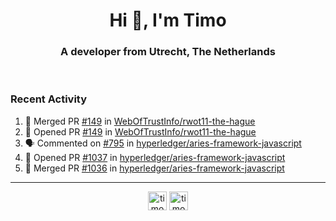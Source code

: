 <h1 align="center">Hi 👋, I'm Timo</h1>
<h3 align="center">A developer from Utrecht, The Netherlands</h3>
<br/>
<!-- https://github.com/rahuldkjain/github-profile-readme-generator --!>

<!--  <p align="left"><img src="https://github-readme-stats.vercel.app/api?username=timoglastra&show_icons=true&count_private=true&" alt="timoglastra" /></p> --!>

<!--
Github language stats
<p align="left"><img src="https://github-readme-stats.vercel.app/api/top-langs/?username=timoglastra&layout=compact" alt="timoglastra" /><p>
-->

<!-- Codestats language stats -->
<!-- <p align="left"><img src="https://codestats-readme.vercel.app/api/top-langs/?username=timoglastra&layout=compact&language_count=12" alt="timoglastra" /><p>    --!>
  
<h3>Recent Activity</h3>

<!--START_SECTION:activity-->
1. 🎉 Merged PR [#149](https://github.com/WebOfTrustInfo/rwot11-the-hague/pull/149) in [WebOfTrustInfo/rwot11-the-hague](https://github.com/WebOfTrustInfo/rwot11-the-hague)
2. 💪 Opened PR [#149](https://github.com/WebOfTrustInfo/rwot11-the-hague/pull/149) in [WebOfTrustInfo/rwot11-the-hague](https://github.com/WebOfTrustInfo/rwot11-the-hague)
3. 🗣 Commented on [#795](https://github.com/hyperledger/aries-framework-javascript/issues/795) in [hyperledger/aries-framework-javascript](https://github.com/hyperledger/aries-framework-javascript)
4. 💪 Opened PR [#1037](https://github.com/hyperledger/aries-framework-javascript/pull/1037) in [hyperledger/aries-framework-javascript](https://github.com/hyperledger/aries-framework-javascript)
5. 🎉 Merged PR [#1036](https://github.com/hyperledger/aries-framework-javascript/pull/1036) in [hyperledger/aries-framework-javascript](https://github.com/hyperledger/aries-framework-javascript)
<!--END_SECTION:activity-->

---

<p align="center">
<a href="https://twitter.com/timoglastra" target="blank"><img align="center" src="https://cdn.jsdelivr.net/npm/simple-icons@3.0.1/icons/twitter.svg" alt="timoglastra" height="30" width="30" /></a>
<a href="https://linkedin.com/in/timoglastra" target="blank"><img align="center" src="https://cdn.jsdelivr.net/npm/simple-icons@3.0.1/icons/linkedin.svg" alt="timoglastra" height="30" width="30" /></a>
</p>



